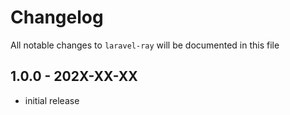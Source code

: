 # Changelog

All notable changes to `laravel-ray` will be documented in this file

## 1.0.0 - 202X-XX-XX

- initial release
